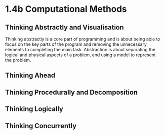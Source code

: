 # 1.4b Computational Methods

## Thinking Abstractly and Visualisation

Thinking abstractly is a core part of programming and is about being able to focus on the key parts of the program and removing the unnecessary elements to completing the main task. Abstraction is about separating the logical and physical aspects of a problem, and using a model to represent the problem.

## Thinking Ahead

## Thinking Procedurally and Decomposition

## Thinking Logically

## Thinking Concurrently
